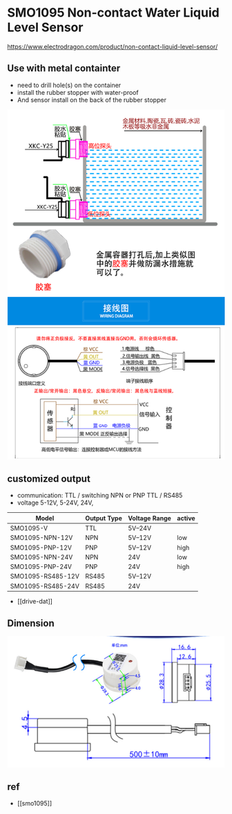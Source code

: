

# SMO1095 Non-contact Water Liquid Level Sensor

https://www.electrodragon.com/product/non-contact-liquid-level-sensor/

## Use with metal containter
- need to drill hole(s) on the container
- install the rubber stopper with water-proof
- And sensor install on the back of the rubber stopper


![](27-45-12-26-12-2022.png)


## customized output 

- communication: TTL / switching NPN or PNP TTL / RS485 
- voltage 5-12V, 5-24V, 24V, 


| Model             | Output Type | Voltage Range | active |
| ----------------- | ----------- | ------------- | ------ |
| SMO1095-V         | TTL           | 5V–24V        |        |
| SMO1095-NPN-12V       | NPN         | 5V–12V        | low    |
| SMO1095-PNP-12V       | PNP         | 5V–12V        | high   |
| SMO1095-NPN-24V   | NPN         | 24V           | low    |
| SMO1095-PNP-24V   | PNP         | 24V           | high   |
| SMO1095-RS485-12V     | RS485       | 5V–12V        |        |
| SMO1095-RS485-24V | RS485       | 24V           |        |

- [[drive-dat]]


## Dimension 

![](05-14-15-31-05-2023.png)




## ref 

- [[smo1095]]